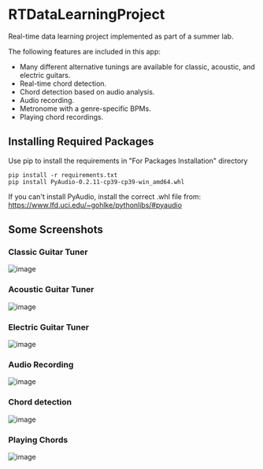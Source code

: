 # RTDataLearningProject
Real-time data learning project implemented as part of a summer lab.

The following features are included in this app: 
* Many different alternative tunings are available for classic, acoustic, and electric guitars.
* Real-time chord detection.
* Chord detection based on audio analysis. 
* Audio recording.
* Metronome with a genre-specific BPMs.
* Playing chord recordings.

## Installing Required Packages
Use pip to install the requirements in "For Packages Installation" directory
```
pip install -r requirements.txt
pip install PyAudio-0.2.11-cp39-cp39-win_amd64.whl
```
If you can't install PyAudio, install the correct .whl file from: https://www.lfd.uci.edu/~gohlke/pythonlibs/#pyaudio

## Some Screenshots

### Classic Guitar Tuner
![image](https://user-images.githubusercontent.com/48449580/141600587-e0d3a7da-e9e6-4691-a815-558ed427b786.png)

### Acoustic Guitar Tuner
![image](https://user-images.githubusercontent.com/48449580/141600525-c38ca4d2-0fcb-4b00-b9d7-dd1068df502c.png)

### Electric Guitar Tuner
![image](https://user-images.githubusercontent.com/48449580/141600627-8dd5191a-860a-478b-b84c-5debbc9466a1.png)

### Audio Recording
![image](https://user-images.githubusercontent.com/48449580/141600566-d9ef68cd-26bb-425f-8758-3952ca56648d.png)

### Chord detection
![image](https://user-images.githubusercontent.com/48449580/141600702-a5bbfc08-e9e2-4a64-b63b-aada665c1da3.png)

### Playing Chords
![image](https://user-images.githubusercontent.com/48449580/141600647-dafe6a83-df05-4c66-a785-0a722dd568e9.png)
